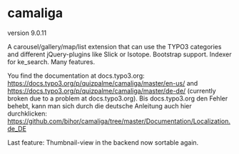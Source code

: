 # camaliga

version 9.0.11

A carousel/gallery/map/list extension that can use the TYPO3 categories and different jQuery-plugins like Slick or Isotope. 
Bootstrap support. Indexer for ke_search. Many features.

You find the documentation at docs.typo3.org:
https://docs.typo3.org/p/quizpalme/camaliga/master/en-us/
and
https://docs.typo3.org/p/quizpalme/camaliga/master/de-de/
(currently broken due to a problem at docs.typo3.org).
Bis docs.typo3.org den Fehler behebt, kann man sich durch die deutsche Anleitung auch hier durchklicken:
https://github.com/bihor/camaliga/tree/master/Documentation/Localization.de_DE

Last feature: Thumbnail-view in the backend now sortable again.
